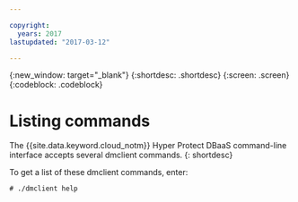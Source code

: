 ```yaml
---

copyright:
  years: 2017
lastupdated: "2017-03-12"

---
```


{:new_window: target="_blank"}
{:shortdesc: .shortdesc}
{:screen: .screen}
{:codeblock: .codeblock}

# Listing commands

The {{site.data.keyword.cloud_notm}} Hyper Protect DBaaS command-line interface accepts several dmclient commands.
{: shortdesc}

To get a list of these dmclient commands, enter:

```
# ./dmclient help
```
